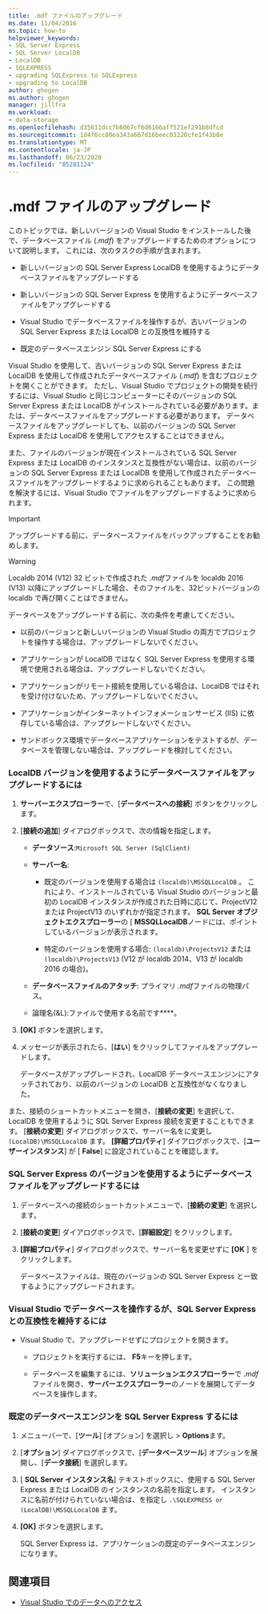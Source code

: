```yaml
---
title: .mdf ファイルのアップグレード
ms.date: 11/04/2016
ms.topic: how-to
helpviewer_keywords:
- SQL Server Express
- SQL Server LocalDB
- LocalDB
- SQLEXPRESS
- upgrading SQLExpress to SQLExpress
- upgrading to LocalDB
author: ghogen
ms.author: ghogen
manager: jillfra
ms.workload:
- data-storage
ms.openlocfilehash: d35611dcc7b6067cf6d6166aff521ef291b8dfcd
ms.sourcegitcommit: 1d4f6cc80ea343a667d16beec03220cfe1f43b8e
ms.translationtype: MT
ms.contentlocale: ja-JP
ms.lasthandoff: 06/23/2020
ms.locfileid: "85281124"
---
```

# <a name="upgrade-mdf-files"></a>.mdf ファイルのアップグレード

このトピックでは、新しいバージョンの Visual Studio をインストールした後で、データベースファイル (*.mdf*) をアップグレードするためのオプションについて説明します。 これには、次のタスクの手順が含まれます。

- 新しいバージョンの SQL Server Express LocalDB を使用するようにデータベースファイルをアップグレードする

- 新しいバージョンの SQL Server Express を使用するようにデータベースファイルをアップグレードする

- Visual Studio でデータベースファイルを操作するが、古いバージョンの SQL Server Express または LocalDB との互換性を維持する

- 既定のデータベースエンジン SQL Server Express にする

Visual Studio を使用して、古いバージョンの SQL Server Express または LocalDB を使用して作成されたデータベースファイル (*.mdf*) を含むプロジェクトを開くことができます。 ただし、Visual Studio でプロジェクトの開発を続行するには、Visual Studio と同じコンピューターにそのバージョンの SQL Server Express または LocalDB がインストールされている必要があります。または、データベースファイルをアップグレードする必要があります。 データベースファイルをアップグレードしても、以前のバージョンの SQL Server Express または LocalDB を使用してアクセスすることはできません。

また、ファイルのバージョンが現在インストールされている SQL Server Express または LocalDB のインスタンスと互換性がない場合は、以前のバージョンの SQL Server Express または LocalDB を使用して作成されたデータベースファイルをアップグレードするように求められることもあります。 この問題を解決するには、Visual Studio でファイルをアップグレードするように求められます。

> [!IMPORTANT]
> アップグレードする前に、データベースファイルをバックアップすることをお勧めします。

> [!WARNING]
> Localdb 2014 (V12) 32 ビットで作成された *.mdf*ファイルを localdb 2016 (V13) 以降にアップグレードした場合、そのファイルを、32ビットバージョンの localdb で再び開くことはできません。

データベースをアップグレードする前に、次の条件を考慮してください。

- 以前のバージョンと新しいバージョンの Visual Studio の両方でプロジェクトを操作する場合は、アップグレードしないでください。

- アプリケーションが LocalDB ではなく SQL Server Express を使用する環境で使用される場合は、アップグレードしないでください。

- アプリケーションがリモート接続を使用している場合は、LocalDB ではそれを受け付けないため、アップグレードしないでください。

- アプリケーションがインターネットインフォメーションサービス (IIS) に依存している場合は、アップグレードしないでください。

- サンドボックス環境でデータベースアプリケーションをテストするが、データベースを管理しない場合は、アップグレードを検討してください。

### <a name="to-upgrade-a-database-file-to-use-the-localdb-version"></a>LocalDB バージョンを使用するようにデータベースファイルをアップグレードするには

1. **サーバーエクスプローラー**で、[**データベースへの接続**] ボタンをクリックします。

2. [**接続の追加**] ダイアログボックスで、次の情報を指定します。

    - **データソース**:`Microsoft SQL Server (SqlClient)`

    - **サーバー名**:

        - 既定のバージョンを使用する場合は `(localdb)\MSSQLLocalDB` 。  これにより、インストールされている Visual Studio のバージョンと最初の LocalDB インスタンスが作成された日時に応じて、ProjectV12 または ProjectV13 のいずれかが指定されます。 **SQL Server オブジェクトエクスプローラー**の [ **MSSQLLocalDB**ノードには、ポイントしているバージョンが表示されます。

        - 特定のバージョンを使用する場合: `(localdb)\ProjectsV12` または `(localdb)\ProjectsV13` (V12 が localdb 2014、V13 が localdb 2016 の場合)。

    - **データベースファイルのアタッチ**: プライマリ *.mdf*ファイルの物理パス。

    - 論理名(&L):ファイルで使用する名前です****。

3. **[OK]** ボタンを選択します。

4. メッセージが表示されたら、[**はい**] をクリックしてファイルをアップグレードします。

    データベースがアップグレードされ、LocalDB データベースエンジンにアタッチされており、以前のバージョンの LocalDB と互換性がなくなりました。

また、接続のショートカットメニューを開き、[**接続の変更**] を選択して、LocalDB を使用するように SQL Server Express 接続を変更することもできます。 [**接続の変更**] ダイアログボックスで、サーバー名をに変更し `(LocalDB)\MSSQLLocalDB` ます。 **[詳細プロパティ**] ダイアログボックスで、[**ユーザーインスタンス**] が [ **False**] に設定されていることを確認します。

### <a name="to-upgrade-a-database-file-to-use-the-sql-server-express-version"></a>SQL Server Express のバージョンを使用するようにデータベースファイルをアップグレードするには

1. データベースへの接続のショートカットメニューで、[**接続の変更**] を選択します。

2. [**接続の変更**] ダイアログボックスで、[**詳細設定**] をクリックします。

3. **[詳細プロパティ**] ダイアログボックスで、サーバー名を変更せずに **[OK** ] をクリックします。

    データベースファイルは、現在のバージョンの SQL Server Express と一致するようにアップグレードされます。

### <a name="to-work-with-the-database-in-visual-studio-but-retain-compatibility-with-sql-server-express"></a>Visual Studio でデータベースを操作するが、SQL Server Express との互換性を維持するには

- Visual Studio で、アップグレードせずにプロジェクトを開きます。

  - プロジェクトを実行するには、 **F5**キーを押します。

  - データベースを編集するには、**ソリューションエクスプローラー**で *.mdf*ファイルを開き、**サーバーエクスプローラー**のノードを展開してデータベースを操作します。

### <a name="to-make-sql-server-express-the-default-database-engine"></a>既定のデータベースエンジンを SQL Server Express するには

1. メニューバーで、[**ツール**] [オプション] を選択し  >  **Options**ます。

2. [**オプション**] ダイアログボックスで、[**データベースツール**] オプションを展開し、[**データ接続**] を選択します。

3. [ **SQL Server インスタンス名**] テキストボックスに、使用する SQL Server Express または LocalDB のインスタンスの名前を指定します。 インスタンスに名前が付けられていない場合は、を指定し `.\SQLEXPRESS or (LocalDB)\MSSQLLocalDB` ます。

4. **[OK]** ボタンを選択します。

    SQL Server Express は、アプリケーションの既定のデータベースエンジンになります。

## <a name="see-also"></a>関連項目

- [Visual Studio でのデータへのアクセス](accessing-data-in-visual-studio.md)
